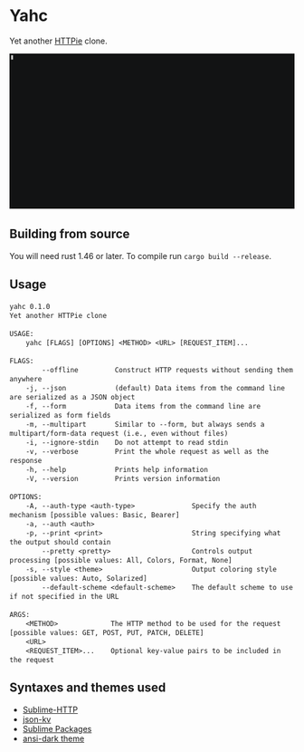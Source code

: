 # Yahc
Yet another [HTTPie](https://httpie.io/) clone.

[![asciicast](/assets/yahc-demo.gif)](https://asciinema.org/a/377579)

## Building from source
You will need rust 1.46 or later. To compile run `cargo build --release`.

## Usage
```
yahc 0.1.0
Yet another HTTPie clone

USAGE:
    yahc [FLAGS] [OPTIONS] <METHOD> <URL> [REQUEST_ITEM]...

FLAGS:
        --offline         Construct HTTP requests without sending them anywhere
    -j, --json            (default) Data items from the command line are serialized as a JSON object
    -f, --form            Data items from the command line are serialized as form fields
    -m, --multipart       Similar to --form, but always sends a multipart/form-data request (i.e., even without files)
    -i, --ignore-stdin    Do not attempt to read stdin
    -v, --verbose         Print the whole request as well as the response
    -h, --help            Prints help information
    -V, --version         Prints version information

OPTIONS:
    -A, --auth-type <auth-type>              Specify the auth mechanism [possible values: Basic, Bearer]
    -a, --auth <auth>
    -p, --print <print>                      String specifying what the output should contain
        --pretty <pretty>                    Controls output processing [possible values: All, Colors, Format, None]
    -s, --style <theme>                      Output coloring style [possible values: Auto, Solarized]
        --default-scheme <default-scheme>    The default scheme to use if not specified in the URL

ARGS:
    <METHOD>             The HTTP method to be used for the request [possible values: GET, POST, PUT, PATCH, DELETE]
    <URL>
    <REQUEST_ITEM>...    Optional key-value pairs to be included in the request
```

## Syntaxes and themes used
- [Sublime-HTTP](https://github.com/samsalisbury/Sublime-HTTP)
- [json-kv](https://github.com/aurule/json-kv)
- [Sublime Packages](https://github.com/sublimehq/Packages/tree/fa6b8629c95041bf262d4c1dab95c456a0530122)
- [ansi-dark theme](https://github.com/sharkdp/bat/blob/master/assets/themes/ansi-dark.tmTheme)

